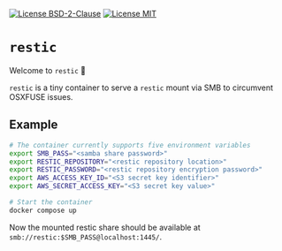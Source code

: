 [![License BSD-2-Clause](https://img.shields.io/badge/License-BSD--2--Clause-blue.svg)](https://opensource.org/licenses/BSD-2-Clause)
[![License MIT](https://img.shields.io/badge/License-MIT-blue.svg)](https://opensource.org/licenses/MIT)

# `restic`
Welcome to `restic` 🎉

`restic` is a tiny container to serve a `restic` mount via SMB to circumvent OSXFUSE issues.


## Example
```sh
# The container currently supports five environment variables
export SMB_PASS="<samba share password>"
export RESTIC_REPOSITORY="<restic repository location>"
export RESTIC_PASSWORD="<restic repository encryption password>"
export AWS_ACCESS_KEY_ID="<S3 secret key identifier>"
export AWS_SECRET_ACCESS_KEY="<S3 secret key value>"

# Start the container
docker compose up 
```

Now the mounted restic share should be available at `smb://restic:$SMB_PASS@localhost:1445/`.
